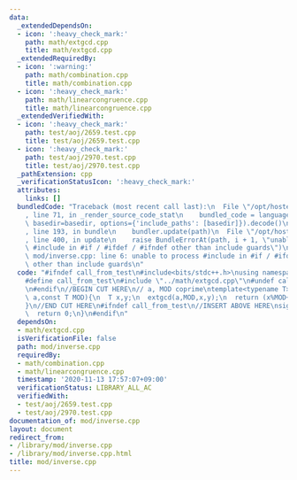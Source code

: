 ```yaml
---
data:
  _extendedDependsOn:
  - icon: ':heavy_check_mark:'
    path: math/extgcd.cpp
    title: math/extgcd.cpp
  _extendedRequiredBy:
  - icon: ':warning:'
    path: math/combination.cpp
    title: math/combination.cpp
  - icon: ':heavy_check_mark:'
    path: math/linearcongruence.cpp
    title: math/linearcongruence.cpp
  _extendedVerifiedWith:
  - icon: ':heavy_check_mark:'
    path: test/aoj/2659.test.cpp
    title: test/aoj/2659.test.cpp
  - icon: ':heavy_check_mark:'
    path: test/aoj/2970.test.cpp
    title: test/aoj/2970.test.cpp
  _pathExtension: cpp
  _verificationStatusIcon: ':heavy_check_mark:'
  attributes:
    links: []
  bundledCode: "Traceback (most recent call last):\n  File \"/opt/hostedtoolcache/Python/3.9.1/x64/lib/python3.9/site-packages/onlinejudge_verify/documentation/build.py\"\
    , line 71, in _render_source_code_stat\n    bundled_code = language.bundle(stat.path,\
    \ basedir=basedir, options={'include_paths': [basedir]}).decode()\n  File \"/opt/hostedtoolcache/Python/3.9.1/x64/lib/python3.9/site-packages/onlinejudge_verify/languages/cplusplus.py\"\
    , line 193, in bundle\n    bundler.update(path)\n  File \"/opt/hostedtoolcache/Python/3.9.1/x64/lib/python3.9/site-packages/onlinejudge_verify/languages/cplusplus_bundle.py\"\
    , line 400, in update\n    raise BundleErrorAt(path, i + 1, \"unable to process\
    \ #include in #if / #ifdef / #ifndef other than include guards\")\nonlinejudge_verify.languages.cplusplus_bundle.BundleErrorAt:\
    \ mod/inverse.cpp: line 6: unable to process #include in #if / #ifdef / #ifndef\
    \ other than include guards\n"
  code: "#ifndef call_from_test\n#include<bits/stdc++.h>\nusing namespace std;\n\n\
    #define call_from_test\n#include \"../math/extgcd.cpp\"\n#undef call_from_test\n\
    \n#endif\n//BEGIN CUT HERE\n// a, MOD coprime\ntemplate<typename T>\nT mod_inverse(T\
    \ a,const T MOD){\n  T x,y;\n  extgcd(a,MOD,x,y);\n  return (x%MOD+MOD)%MOD;\n\
    }\n//END CUT HERE\n#ifndef call_from_test\n//INSERT ABOVE HERE\nsigned main(){\n\
    \  return 0;\n}\n#endif\n"
  dependsOn:
  - math/extgcd.cpp
  isVerificationFile: false
  path: mod/inverse.cpp
  requiredBy:
  - math/combination.cpp
  - math/linearcongruence.cpp
  timestamp: '2020-11-13 17:57:07+09:00'
  verificationStatus: LIBRARY_ALL_AC
  verifiedWith:
  - test/aoj/2659.test.cpp
  - test/aoj/2970.test.cpp
documentation_of: mod/inverse.cpp
layout: document
redirect_from:
- /library/mod/inverse.cpp
- /library/mod/inverse.cpp.html
title: mod/inverse.cpp
---
```

